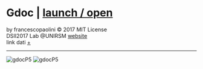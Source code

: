 # Gdoc | [launch / open](http://dsii-2017-unirsm.github.io/francescopaolini/flu)

by francescopaolini © 2017 MIT License  
DSII2017 Lab @UNIRSM [website](http://dsii-2017-unirsm.github.io)  
link dati [+](http://www.assis.it/dati-istat-sui-decessi-da-influenza/)

----
![gdocP5](http://i.imgur.com/vwOVex8.png)
![gdocP5](http://i.imgur.com/X9UZqkA.png)
